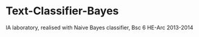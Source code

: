 Text-Classifier-Bayes
=====================

IA laboratory, realised with Naive Bayes classifier, Bsc 6 HE-Arc 2013-2014

